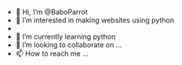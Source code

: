 - 👋 Hi, I’m @BaboParrot
- 👀 I’m interested in making websites using python
- 
- 🌱 I’m currently learning python
- 💞️ I’m looking to collaborate on ...
- 📫 How to reach me ...

<!---
BaboParrot/BaboParrot is a ✨ special ✨ repository because its `README.md` (this file) appears on your GitHub profile.
You can click the Preview link to take a look at your changes.
--->
